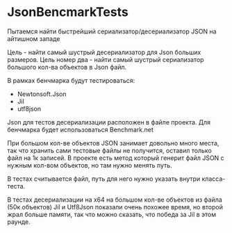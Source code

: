 # JsonBencmarkTests
Пытаемся найти быстрейший сериализатор/десериализатор JSON на айтишном западе

Цель - найти самый шустрый десериализатор для Json больших размеров. Цель номер два - найти самый шустрый сериализатор большого кол-ва объектов в Json файл.

В рамках бенчмарка будут тестироваться:
* Newtonsoft.Json
* Jil
* utf8json

Json для тестов десериализации расположен в файле проекта. Для бенчмарка будет использоваться Benchmark.net

При большом кол-ве объектов JSON занимает довольно много места, так что хранить сами тестовые файлы не получится, оставил только файл на 1к записей. В проекте есть метод который генерит файл JSON с нужным кол-вом объектов, но там нужно менять путь.

В тестах считывается файл, путь для него нужно указать внутри класса-теста.

В тестах десериализации на x64 на большом кол-ве объектов из файла (50к объектов) Jil и Utf8Json показали очень похожее время, но второй жрал больше памяти, так что можно сказать, что победа за Jil в этом раунде.

